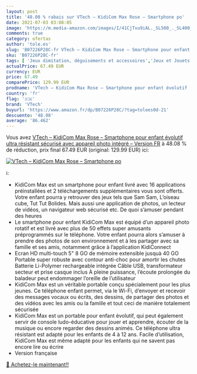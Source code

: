 ```yaml
---
layout: post
title: '48.08 % rabais sur VTech – KidiCom Max Rose – Smartphone po'
date: 2021-07-03 03:08:05
image: 'https://m.media-amazon.com/images/I/41CjTxu9iAL._SL500_._SL400_.jpg'
comments: true
category: ofertas
author: 'tole.es'
slug: 'B07226P28C-fr VTech – KidiCom Max Rose – Smartphone pour enfant évolutif...'
sku: 'B07226P28C-fr'
tags: [ 'Jeux dimitation, déguisements et accessoires','Jeux et Jouets','Jeux et jouets','Téléphones fixes et portables pour enfants','vtech', ]
actualPrice: 67.49 EUR
currency: EUR
price: 67.49
comparePrice: 129.99 EUR
prodname: 'VTech – KidiCom Max Rose – Smartphone pour enfant évolutif  ultra résistant  sécurisé  avec appareil photo intégré – Version FR'
country: 'fr'
flag: '🇫🇷'
brand: 'VTech'
buyurl: 'https://www.amazon.fr/dp/B07226P28C/?tag=tolees0d-21'
descuento: '48.08'
average: '86.462'
---
```


Vous avez [VTech – KidiCom Max Rose – Smartphone pour enfant évolutif  ultra résistant  sécurisé  avec appareil photo intégré – Version FR](https://www.amazon.fr/dp/B07226P28C/?tag=tolees0d-21)  à  48.08 % de réduction, prix final  67.49 EUR (original: 129.99 EUR) ici:

[![VTech – KidiCom Max Rose – Smartphone po](https://m.media-amazon.com/images/I/41CjTxu9iAL._SL500_._SL400_.jpg)](https://www.amazon.fr/dp/B07226P28C/?tag=tolees0d-21)

ℹ️:

- KidiCom Max est un smartphone pour enfant livré avec 16 applications préinstallées et 2 téléchargements supplémentaires vous sont offerts. Votre enfant pourra y retrouver des jeux tels que Sam Sam, L’oiseau cube, Tut Tut Bolides. Mais aussi une application de photos, un lecteur de vidéos, un navigateur web sécurisé etc. De quoi s’amuser pendant des heures
- Le smartphone pour enfant KidiCom Max est équipé d’un appareil photo rotatif et est livré avec plus de 50 effets super amusants préprogrammés sur le téléphone. Votre enfant pourra alors s’amuser à prendre des photos de son environnement et à les partager avec sa famille et ses amis, notamment grâce à l’application KidiConnect
- Ecran HD multi-touch 5" 8 GO de mémoire extensible jusquà 40 GO Portable super robuste avec contour anti-choc pour amortir les chutes Batterie Li-Polymer rechargeable intégrée Câble USB, transformateur secteur et prise casque inclus À pleine puissance, l’écoute prolongée du baladeur peut endommager l’oreille de l’utilisateur
- KidiCom Max est un véritable portable conçu spécialement pour les plus jeunes. Ce téléphone enfant permet, via le Wi-Fi, d’envoyer et recevoir des messages vocaux ou écrits, des dessins, de partager des photos et des vidéos avec les amis ou la famille et tout ceci de manière totalement sécurisée
- KidiCom Max est un portable pour enfant évolutif, qui peut également servir de console ludo-éducative pour jouer et apprendre, écouter de la musique ou encore regarder des dessins animés. Ce téléphone ultra résistant est adapté pour les enfants de 4 à 12 ans. Facile d’utilisation, KidiCom Max est même adapté pour les enfants qui ne savent pas encore lire ou écrire
- Version française

[🛒 Achetez-le maintenant!!](https://www.amazon.fr/dp/B07226P28C/?tag=tolees0d-21)

